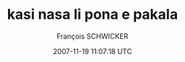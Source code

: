 ---
title: 'kasi nasa li pona e pakala'
posts: 4
hash: 'dYE8ZTb5'
author: 'François SCHWICKER'
date: 2007-11-19 11:07:18 UTC
sources:
  - https://tokipona.yahoogroups.narkive.com/dYE8ZTb5
---